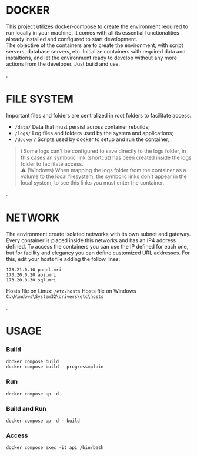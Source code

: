 # DOCKER
This project utilizes docker-compose to create the environment required to run locally in your machine.
It comes with all its essential functionalities already installed and configured to start development.  
The objective of the containers are to create the environment, with script servers, database servers, etc. Initialize containers with required data and instaltions, and let the environment ready to develop without any more actions from the developer. Just build and use.

.
# FILE SYSTEM
Important files and folders are centralized in root folders to facilitate access.  
- ``` /data/ ``` Data that must persist across container rebuilds;
- ``` /logs/ ``` Log files and folders used by the system and applications;
- ``` /docker/ ``` Scripts used by docker to setup and run the container;

> :information_source: Some logs can't be configured to save directly to the logs folder, in this cases an symbolic link (shortcut) has been created inside the logs folder to facilitate access.  
> :warning: (Windows) When mapping the logs folder from the container as a volume to the local filesystem, the symbolic links don't appear in the local system, to see this links you must enter the container.  

.
# NETWORK
The environment create isolated networks with its own subnet and gateway. Every container is placed inside this networks and has an IP4 address defined.
To access the containers you can use the IP defined for each one, but for facility and elegancy you can define customized URL addresses. For this, edit your hosts file adding the follow lines:
```shell
173.21.0.10 panel.mri
173.20.0.20 api.mri
173.20.0.30 sql.mri
```
Hosts file on Linux:
``` /etc/hosts ```
Hosts file on Windows
``` C:\Windows\System32\drivers\etc\hosts ```

.
# USAGE
### Build
	docker compose build  
	docker compose build --progress=plain  
### Run
	docker compose up -d
### Build and Run
	docker compose up -d --build
### Access
	docker compose exec -it api /bin/bash
